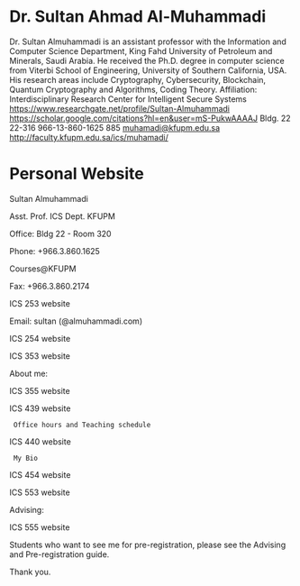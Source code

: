 # Dr. Sultan Ahmad Al-Muhammadi

Dr. Sultan Almuhammadi is an assistant professor with the Information and Computer Science Department, King Fahd University of Petroleum and Minerals, Saudi Arabia. He received the Ph.D. degree in computer science from Viterbi School of Engineering, University of Southern California, USA. His research areas include Cryptography, Cybersecurity, Blockchain, Quantum Cryptography and Algorithms, Coding Theory.
Affiliation: Interdisciplinary Research Center for Intelligent Secure Systems
https://www.researchgate.net/profile/Sultan-Almuhammadi
https://scholar.google.com/citations?hl=en&user=mS-PukwAAAAJ
Bldg. 22
22-316
966-13-860-1625
885
muhamadi@kfupm.edu.sa
http://faculty.kfupm.edu.sa/ics/muhamadi/


# Personal Website


 

Sultan Almuhammadi

Asst. Prof.  ICS Dept. KFUPM


Office: Bldg 22 - Room 320   

 

Phone: +966.3.860.1625

Courses@KFUPM

Fax: +966.3.860.2174 

ICS 253 website

Email: sultan (@almuhammadi.com)

ICS 254 website

 

ICS 353 website

 

About me:

ICS 355 website

ICS 439 website

     Office hours and Teaching schedule

ICS 440 website

     My Bio

ICS 454 website

 

ICS 553 website

Advising:

ICS 555 website

Students who want to see me for pre-registration, please see the Advising and Pre-registration guide.

Thank you.